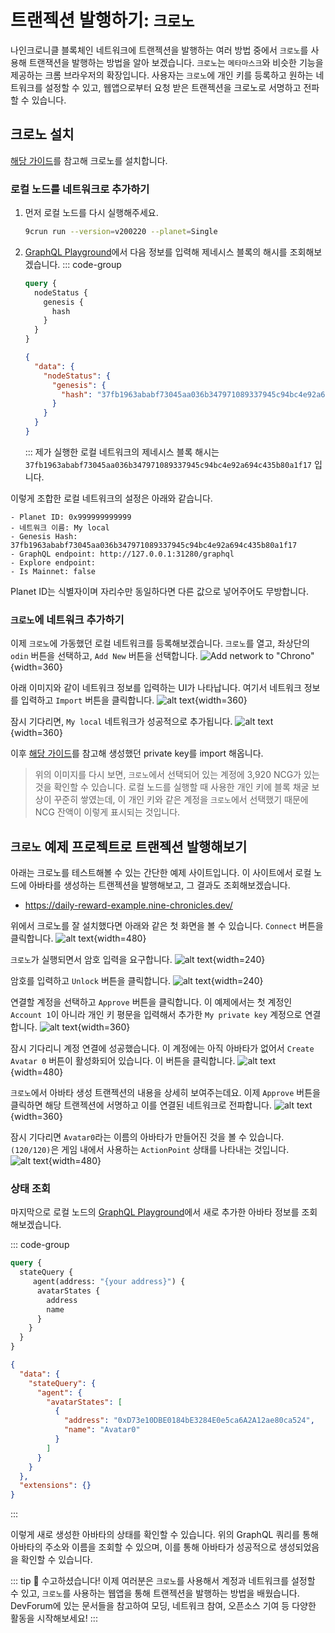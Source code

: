 # 트랜젝션 발행하기: `크로노`

나인크로니클 블록체인 네트워크에 트랜젝션을 발행하는 여러 방법 중에서 `크로노`를 사용해 트랜잭션을 발행하는 방법을 알아 보겠습니다. `크로노`는 `메타마스크`와 비슷한 기능을 제공하는 크롬 브라우저의 확장입니다. 사용자는 `크로노`에 개인 키를 등록하고 원하는 네트워크를 설정할 수 있고, 웹앱으로부터 요청 받은 트랜젝션을 크로노로 서명하고 전파할 수 있습니다.

## 크로노 설치
[해당 가이드](../../guide/general/how-to-use-chrono.md)를 참고해 크로노를 설치합니다.

### 로컬 노드를 네트워크로 추가하기

1. 먼저 로컬 노드를 다시 실행해주세요.
    ```sh
    9crun run --version=v200220 --planet=Single
    ```
2. [GraphQL Playground](http://127.0.0.1:31280/ui/playground)에서 다음 정보를 입력해 제네시스 블록의 해시를 조회해보겠습니다.
    ::: code-group
    ```graphql [Query]
    query {
      nodeStatus {
        genesis {
          hash
        }
      }
    }
    ```
    ```json [Result]
    {
      "data": {
        "nodeStatus": {
          "genesis": {
            "hash": "37fb1963ababf73045aa036b347971089337945c94bc4e92a694c435b80a1f17"
          }
        }
      }
    }
    ```
    :::
    제가 실행한 로컬 네트워크의 제네시스 블록 해시는 `37fb1963ababf73045aa036b347971089337945c94bc4e92a694c435b80a1f17` 입니다.

이렇게 조합한 로컬 네트워크의 설정은 아래와 같습니다.
```
- Planet ID: 0x999999999999
- 네트워크 이름: My local
- Genesis Hash: 37fb1963ababf73045aa036b347971089337945c94bc4e92a694c435b80a1f17
- GraphQL endpoint: http://127.0.0.1:31280/graphql
- Explore endpoint:
- Is Mainnet: false
```

Planet ID는 식별자이며 자리수만 동일하다면 다른 값으로 넣어주어도 무방합니다.

### `크로노`에 네트워크 추가하기

이제 `크로노`에 가동했던 로컬 네트워크를 등록해보겠습니다. `크로노`를 열고, 좌상단의 `odin` 버튼을 선택하고, `Add New` 버튼을 선택합니다.
![Add network to "Chrono"](/images/en/guide/issue-transaction/issue-transaction-with-chrono/add-network.png){width=360}

아래 이미지와 같이 네트워크 정보를 입력하는 UI가 나타납니다. 여기서 네트워크 정보를 입력하고 `Import` 버튼을 클릭합니다.
![alt text](/images/en/guide/issue-transaction/issue-transaction-with-chrono/import-network-empty.png){width=360}

잠시 기다리면, `My local` 네트워크가 성공적으로 추가됩니다.
![alt text](/images/en/guide/issue-transaction/issue-transaction-with-chrono/my-local-network.png){width=360}

이후 [해당 가이드](../#register-private-key)를 참고해 생성했던 private key를 import 해옵니다.

> 위의 이미지를 다시 보면, `크로노`에서 선택되어 있는 계정에 3,920 NCG가 있는 것을 확인할 수 있습니다. 로컬 노드를 실행할 때 사용한 개인 키에 블록 채굴 보상이 꾸준히 쌓였는데, 이 개인 키와 같은 계정을 `크로노`에서 선택했기 때문에 NCG 잔액이 이렇게 표시되는 것입니다.

## `크로노` 예제 프로젝트로 트랜젝션 발행해보기

아래는 크로노를 테스트해볼 수 있는 간단한 예제 사이트입니다. 이 사이트에서 로컬 노드에 아바타를 생성하는 트랜젝션을 발행해보고, 그 결과도 조회해보겠습니다.

- https://daily-reward-example.nine-chronicles.dev/

위에서 크로노를 잘 설치했다면 아래와 같은 첫 화면을 볼 수 있습니다. `Connect` 버튼을 클릭합니다.
![alt text](/images/en/guide/issue-transaction/issue-transaction-with-chrono/image.png){width=480}

`크로노`가 실행되면서 암호 입력을 요구합니다.
![alt text](/images/en/guide/issue-transaction/issue-transaction-with-chrono/image-1.png){width=240}

암호를 입력하고 `Unlock` 버튼을 클릭합니다.
![alt text](/images/en/guide/issue-transaction/issue-transaction-with-chrono/image-2.png){width=240}

연결할 계정을 선택하고 `Approve` 버튼을 클릭합니다. 이 예제에서는 첫 계정인 `Account 1`이 아니라 개인 키 평문을 입력해서 추가한 `My private key` 계정으로 연결합니다.
![alt text](/images/en/guide/issue-transaction/issue-transaction-with-chrono/image-3.png){width=360}

잠시 기다리니 계정 연결에 성공했습니다. 이 계정에는 아직 아바타가 없어서 `Create Avatar 0` 버튼이 활성화되어 있습니다. 이 버튼을 클릭합니다.
![alt text](/images/en/guide/issue-transaction/issue-transaction-with-chrono/image-4.png){width=480}

`크로노`에서 아바타 생성 트랜젝션의 내용을 상세히 보여주는데요. 이제 `Approve` 버튼을 클릭하면 해당 트랜젝션에 서명하고 이를 연결된 네트워크로 전파합니다.
![alt text](/images/en/guide/issue-transaction/issue-transaction-with-chrono/image-5.png){width=360}

잠시 기다리면 `Avatar0`라는 이름의 아바타가 만들어진 것을 볼 수 있습니다. `(120/120)`은 게임 내에서 사용하는 `ActionPoint` 상태를 나타내는 것입니다.
![alt text](/images/en/guide/issue-transaction/issue-transaction-with-chrono/image-6.png "Title"){width=480}

### 상태 조회

마지막으로 로컬 노드의 [GraphQL Playground](http://127.0.0.1:31280/ui/playground)에서 새로 추가한 아바타 정보를 조회해보겠습니다.

::: code-group
```graphql [Query]
query {
  stateQuery {
     agent(address: "{your address}") {
      avatarStates {
        address
        name
      }
    }
  }
}
```
```json [Result]
{
  "data": {
    "stateQuery": {
      "agent": {
        "avatarStates": [
          {
            "address": "0xD73e10DBE0184bE3284E0e5ca6A2A12ae80ca524",
            "name": "Avatar0"
          }
        ]
      }
    }
  },
  "extensions": {}
}
```
:::

이렇게 새로 생성한 아바타의 상태를 확인할 수 있습니다. 위의 GraphQL 쿼리를 통해 아바타의 주소와 이름을 조회할 수 있으며, 이를 통해 아바타가 성공적으로 생성되었음을 확인할 수 있습니다.

::: tip :tada:
수고하셨습니다! 이제 여러분은 `크로노`를 사용해서 계정과 네트워크를 설정할 수 있고, `크로노`를 사용하는 웹앱을 통해 트랜젝션을 발행하는 방법을 배웠습니다.  
DevForum에 있는 문서들을 참고하여 모딩, 네트워크 참여, 오픈소스 기여 등 다양한 활동을 시작해보세요!
:::
